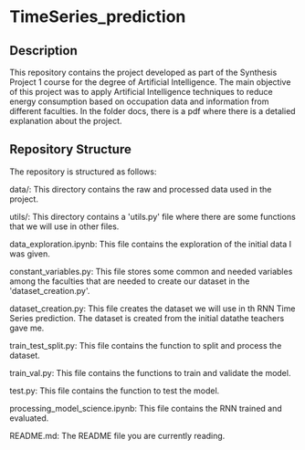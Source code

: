 # TimeSeries_prediction

## Description
This repository contains the project developed as part of the Synthesis Project 1 course for the degree of Artificial Intelligence. The main objective of this project was to apply Artificial Intelligence techniques to reduce energy consumption based on occupation data and information from different faculties. In the folder docs, there is a pdf where there is a detalied explanation about the project.

## Repository Structure

The repository is structured as follows:

data/: This directory contains the raw and processed data used in the project.

utils/: This directory contains a 'utils.py' file where there are some functions that we will use in other files.

data_exploration.ipynb: This file contains the exploration of the initial data I was given.

constant_variables.py: This file stores some common and needed variables among the faculties that are needed to create our dataset in the 'dataset_creation.py'.

dataset_creation.py: This file creates the dataset we will use in th RNN Time Series prediction. The dataset is created from the initial datathe teachers gave me.

train_test_split.py: This file contains the function to split and process the dataset.

train_val.py: This file contains the functions to train and validate the model.

test.py: This file contains the function to test the model.

processing_model_science.ipynb: This file contains the RNN trained and evaluated.

README.md: The README file you are currently reading.
